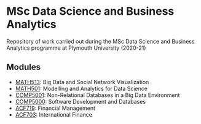 # MSc Data Science and Business Analytics
Repository of work carried out during the MSc Data Science and Business Analytics programme at Plymouth University (2020-21) 

## Modules
* [MATH513](https://github.com/Mauzey/MSc-Data-Science-and-Business-Analytics/tree/main/MATH513): Big Data and Social Network Visualization
* [MATH501](#): Modelling and Analytics for Data Science
* [COMP5001](#): Non-Relational Databases in a Big Data Environment
* [COMP5000](https://github.com/Mauzey/MSc-Data-Science-and-Business-Analytics/tree/main/COMP5000/): Software Development and Databases
* [ACF719](#): Financial Management
* [ACF703](#): International Finance
